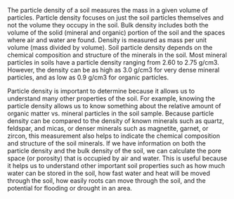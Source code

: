 The particle density of a soil measures the mass in a given volume of particles. Particle density focuses on just the soil particles themselves and not the volume they occupy in the soil. Bulk density includes both the volume of the solid (mineral and organic) portion of the soil and the spaces where air and water are found.
Density is measured as mass per unit volume (mass divided by volume). Soil particle density depends on the chemical composition and structure of the minerals in the soil. Most mineral particles in soils have a particle density ranging from 2.60 to 2.75 g/cm3. However, the density can be as high as 3.0 g/cm3 for very dense mineral particles, and as low as 0.9 g/cm3 for organic particles.

Particle density is important to determine because it allows us to understand many other properties of the soil. For example, knowing the particle density allows us to know something about the relative amount of organic matter vs. mineral particles in the soil sample. Because particle density can be compared to the density of known minerals such as quartz, feldspar, and micas, or denser minerals such as magnetite, garnet, or zircon, this measurement also helps to indicate the chemical composition and structure of the soil minerals.
If we have information on both the particle density and the bulk density of the soil, we can calculate the pore space (or porosity) that is occupied by air and water. This is useful because it helps us to understand other important soil properties such as how much water can be stored in the soil, how fast water and heat will be moved through the soil, how easily roots can move through the soil, and the potential for flooding or drought in an area. 